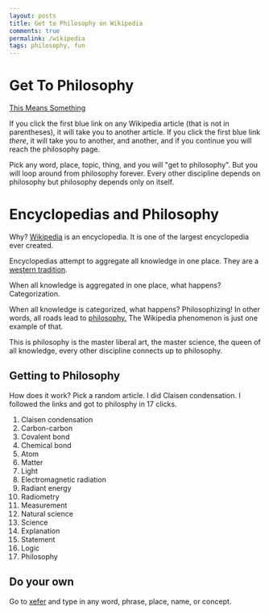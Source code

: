 ```yaml
---
layout: posts
title: Get to Philosophy on Wikipedia
comments: true
permalink: /wikipedia
tags: philosophy, fun
--- 
```


# Get To Philosophy

<a href="http://www.ericgarland.co/wp-content/uploads/pix/2016/01/Things-I-learned-from-Guitar-Center.jpg"> This Means Something</a>

If you click the first blue link on any Wikipedia article (that is not in parentheses), it will take you to another article. If you click the first blue link *there*, it will take you to another, and another, and if you continue you will reach the philosophy page. 

Pick any word, place, topic, thing, and you will "get to philosophy". But you will loop around from philosophy forever. Every other discipline depends on philosophy but philosophy depends only on itself. 


# Encyclopedias and Philosophy

Why? [Wikipedia](https://en.wikipedia.org/wiki/Wikipedia:Getting_to_Philosophy) is an encyclopedia. It is one of the largest encyclopedia ever created. 

Encyclopedias attempt to aggregate all knowledge in one place. They are a [western tradition](http://www.iep.utm.edu/mac-over/).

When all knowledge is aggregated in one place, what happens? Categorization. 

When all knowledge is categorized, what happens? Philosophizing! In other words, all roads lead to [philosophy.](https://en.wikipedia.org/wiki/Wikipedia:Getting_to_Philosophy#/media/File:Getting_to_Philosophy_graph_of_Wikipedia_articles_by_Pine.png) The Wikipedia phenomenon is just one example of that.  

This is philosophy is the master liberal art, the master science, the queen of all knowledge, every other discipline connects up to philosophy. 


## Getting to Philosophy 

How does it work? Pick a random article. I did Claisen condensation. I followed the links and got to philosphy in 17 clicks. 

1. Claisen condensation
2. Carbon-carbon
3. Covalent bond
4. Chemical bond
5. Atom
6. Matter
7. Light
8. Electromagnetic radiation
9. Radiant energy
10. Radiometry
11. Measurement
12. Natural science
13. Science
14. Explanation
15. Statement
16. Logic
17. Philosophy 


## Do your own

Go to [xefer](http://xefer.com//wikipedia) and type in any word, phrase, place, name, or concept.